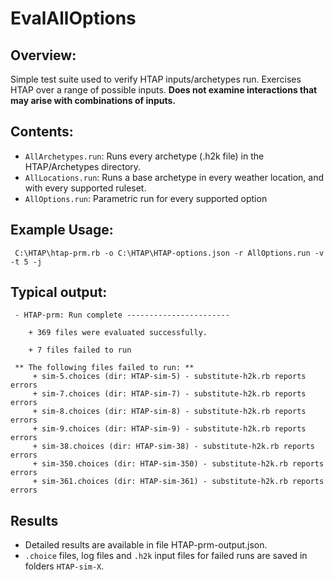 
EvalAllOptions
========================

## Overview:
Simple test suite used to verify HTAP inputs/archetypes run. 
Exercises HTAP over a range of possible inputs. 
**Does not examine interactions that may arise with combinations of inputs.**

## Contents:

  - `AllArchetypes.run`: Runs every archetype (.h2k file) in the HTAP/Archetypes directory.
  - `AllLocations.run`:  Runs a base archetype in every weather location, and with every supported ruleset.
  - `AllOptions.run`:  Parametric run for every supported option 
  
## Example Usage:

     C:\HTAP\htap-prm.rb -o C:\HTAP\HTAP-options.json -r AllOptions.run -v  -t 5 -j

## Typical output:


     - HTAP-prm: Run complete -----------------------
     
        + 369 files were evaluated successfully.
     
        + 7 files failed to run
     
     ** The following files failed to run: **
         + sim-5.choices (dir: HTAP-sim-5) - substitute-h2k.rb reports errors
         + sim-7.choices (dir: HTAP-sim-7) - substitute-h2k.rb reports errors
         + sim-8.choices (dir: HTAP-sim-8) - substitute-h2k.rb reports errors
         + sim-9.choices (dir: HTAP-sim-9) - substitute-h2k.rb reports errors
         + sim-38.choices (dir: HTAP-sim-38) - substitute-h2k.rb reports errors
         + sim-350.choices (dir: HTAP-sim-350) - substitute-h2k.rb reports errors
         + sim-361.choices (dir: HTAP-sim-361) - substitute-h2k.rb reports errors

## Results 
 
- Detailed results are available in file HTAP-prm-output.json. 
- `.choice` files, log files and `.h2k` input files for failed runs are saved in folders `HTAP-sim-X`.